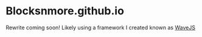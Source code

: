 # Blocksnmore.github.io
Rewrite coming soon! Likely using a framework I created known as [WaveJS](https://github.com/wave-studios/wavejs-example)
